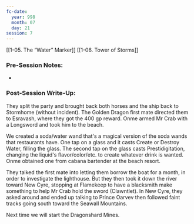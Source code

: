 ```yaml
---
fc-date:
  year: 998
  month: 07
  day: 21
session: 7
---
```

[[1-05. The “Water” Marker]] [[1-06. Tower of Storms]]

### Pre-Session Notes:
* 


### Post-Session Write-Up:
They split the party and brought back both horses and the ship back to Stormhome (without incident). The Golden Dragon first mate directed them to Esravash, where they got the 400 gp reward. Onme armed Mr Crab with a Longsword and took him to the beach.

We created a soda/water wand that's a magical version of the soda wands that restaurants have. One tap on a glass and it casts Create or Destroy Water, filling the glass. The second tap on the glass casts Prestidigitation, changing the liquid's flavor/color/etc. to create whatever drink is wanted. Onme obtained one from cabana bartender at the beach resort.

They talked the first mate into letting them borrow the boat for a month, in order to investigate the lighthouse. But they then took it down the river toward New Cyre, stopping at Flamekeep to have a blacksmith make something to help Mr Crab hold the sword (Clawntlet). In New Cyre, they asked around and ended up talking to Prince Oarvev then followed faint tracks going south toward the Seawall Mountains.

Next time we will start the Dragonshard Mines.
